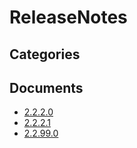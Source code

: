 # ReleaseNotes

## Categories


## Documents
- [2.2.2.0](2.2.2.0.md)
- [2.2.2.1](2.2.2.1.md)
- [2.2.99.0](2.2.99.0.md)